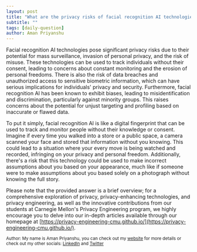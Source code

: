 ```yaml
---
layout: post
title: "What are the privacy risks of facial recognition AI technologies?"
subtitle: ""
tags: [daily-question]
author: Aman Priyanshu
---
```


Facial recognition AI technologies pose significant privacy risks due to their potential for mass surveillance, invasion of personal privacy, and the risk of misuse. These technologies can be used to track individuals without their consent, leading to concerns about constant monitoring and the erosion of personal freedoms. There is also the risk of data breaches and unauthorized access to sensitive biometric information, which can have serious implications for individuals' privacy and security. Furthermore, facial recognition AI has been known to exhibit biases, leading to misidentification and discrimination, particularly against minority groups. This raises concerns about the potential for unjust targeting and profiling based on inaccurate or flawed data.

To put it simply, facial recognition AI is like a digital fingerprint that can be used to track and monitor people without their knowledge or consent. Imagine if every time you walked into a store or a public space, a camera scanned your face and stored that information without you knowing. This could lead to a situation where your every move is being watched and recorded, infringing on your privacy and personal freedom. Additionally, there's a risk that this technology could be used to make incorrect assumptions about you based on your appearance, much like if someone were to make assumptions about you based solely on a photograph without knowing the full story.

Please note that the provided answer is a brief overview; for a comprehensive exploration of privacy, privacy-enhancing technologies, and privacy engineering, as well as the innovative contributions from our students at Carnegie Mellon's Privacy Engineering program, we highly encourage you to delve into our in-depth articles available through our homepage at [https://privacy-engineering-cmu.github.io/](https://privacy-engineering-cmu.github.io/).

<small>Author: My name is Aman Priyanshu, you can check out my [website](https://amanpriyanshu.github.io/) for more details or check out my other socials: [LinkedIn](https://www.linkedin.com/in/aman-priyanshu/) and [Twitter](https://twitter.com/AmanPriyanshu6)</small>
